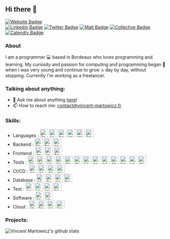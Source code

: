 ## Hi there 👋

<!--
**vmartowicz/vmartowicz** is a ✨ _special_ ✨ repository because its `README.md` (this file) appears on your GitHub profile.

Here are some ideas to get you started:

- 🔭 I’m currently working on ...
- 🌱 I’m currently learning ...
- 👯 I’m looking to collaborate on ...
- 🤔 I’m looking for help with ...
- 💬 Ask me about ...
- 📫 How to reach me: ...
- 😄 Pronouns: ...
- ⚡ Fun fact: ...
-->

[![Website Badge](https://img.shields.io/badge/My%20Portfolio-3b5998?style=flat-square&logo=google-chrome&logoColor=white)](https://www.vincent-martowicz.fr/portfolio)<br>
[![Linkedin Badge](https://img.shields.io/badge/-Vincent%20Martowicz-0e76a8?style=flat-square&logo=Linkedin&logoColor=white)](https://linkedin.com/in/vincentmartowicz/)
[![Twitter Badge](https://img.shields.io/badge/-@vmartowicz-00acee?style=flat-square&logo=Twitter&logoColor=white)](https://twitter.com/vmartowicz)
[![Malt Badge](https://img.shields.io/badge/-@vmartowicz-white?style=flat-square&logo=Malt&logoColor=red)](https://www.malt.fr/profile/vmartowicz)
[![Collective Badge](https://img.shields.io/badge/-@Vincent%20Martowicz-blue?style=flat-square&logo=Collective&logoColor=white)](https://me.collective.work/vincent-martowicz)<br>
[![Calendly Badge](https://img.shields.io/badge/-Calendly-white?style=flat-square&logo=Calendly&logoColor=blue)](https://calendly.com/vincent-martowicz/30min)
<br/>

### About

I am a programmer 💻 based in Bordeaux who loves programming and learning. My curiosity and passion for computing and programming began 🚀 when I was very young and continue to grow 🔝 day by day, without stopping.
Currently I'm working as a freelancer.

### Talking about anything:

- 💬 Ask me about anything [here](https://github.com/vmartowicz/vmartowicz/issues/)! 
- 📫 How to reach me: contact@vincent-martowicz.fr

### Skills:

- Languages :
  <code><img height="25" src="https://cdn.jsdelivr.net/gh/devicons/devicon@latest/icons/java/java-original.svg" alt="Java"></code>
  <code><img height="25" src="https://cdn.jsdelivr.net/gh/devicons/devicon@latest/icons/javascript/javascript-original.svg" alt="javascript"></code>
  <code><img height="25" src="https://cdn.jsdelivr.net/gh/devicons/devicon@latest/icons/typescript/typescript-original.svg" alt="typescript"></code>
  <code><img height="25" src="https://cdn.jsdelivr.net/gh/devicons/devicon@latest/icons/scala/scala-original.svg" alt="scala"></code>
  <code><img height="25" src="https://cdn.jsdelivr.net/gh/devicons/devicon@latest/icons/python/python-original.svg" alt="python"></code>
  <code><img height="25" src="https://cdn.jsdelivr.net/gh/devicons/devicon@latest/icons/kotlin/kotlin-original.svg" alt="kotlin"></code>
- Backend :
  <code><img height="25" src="https://cdn.jsdelivr.net/gh/devicons/devicon@latest/icons/spring/spring-original.svg" alt="Spring"></code>
  <code><img height="25" src="https://cdn.jsdelivr.net/gh/devicons/devicon@latest/icons/hibernate/hibernate-original.svg" alt="hibernate"></code>
  <code><img height="25" src="https://cdn.jsdelivr.net/gh/devicons/devicon@latest/icons/nodejs/nodejs-original.svg" alt="node"></code>
- Frontend :
  <code><img height="25" src="https://cdn.jsdelivr.net/gh/devicons/devicon@latest/icons/angular/angular-original.svg" alt="angular"></code>
  <code><img height="25" src="https://cdn.jsdelivr.net/gh/devicons/devicon@latest/icons/react/react-original.svg" alt="react"></code>
  <code><img height="25" src="https://cdn.jsdelivr.net/gh/devicons/devicon@latest/icons/bootstrap/bootstrap-original.svg" alt="bootstrap"></code>
- Tools :
  <code><img height="25" src="https://upload.wikimedia.org/wikipedia/commons/5/56/JHipster-logo.png" alt="JHipster"></code>
  <code><img height="25" src="https://cdn.jsdelivr.net/gh/devicons/devicon@latest/icons/npm/npm-original-wordmark.svg" alt="npm"></code>
  <code><img height="25" src="https://cdn.jsdelivr.net/gh/devicons/devicon@latest/icons/yarn/yarn-original.svg" alt="yarn"></code>
  <code><img height="25" src="https://cdn.jsdelivr.net/gh/devicons/devicon@latest/icons/git/git-original.svg" alt="git"></code>
  <code><img height="25" src="https://cdn.jsdelivr.net/gh/devicons/devicon@latest/icons/maven/maven-original.svg" alt="maven"></code>
  <code><img height="25" src="https://cdn.jsdelivr.net/gh/devicons/devicon@latest/icons/gradle/gradle-original.svg" alt="gradle"></code>
  <code><img height="25" src="https://cdn.jsdelivr.net/gh/devicons/devicon@latest/icons/jira/jira-original.svg" alt="jira"></code>
  <code><img height="25" src="https://cdn.jsdelivr.net/gh/devicons/devicon@latest/icons/confluence/confluence-original.svg" alt="confluence"></code>
  <code><img height="25" src="https://cdn.jsdelivr.net/gh/devicons/devicon@latest/icons/sonarqube/sonarqube-original.svg" alt="sonar"></code>
  <code><img height="25" src="https://cdn.jsdelivr.net/gh/devicons/devicon@latest/icons/grafana/grafana-original.svg" alt="grafana"></code>
  <code><img height="25" src="https://cdn.jsdelivr.net/gh/devicons/devicon@latest/icons/prometheus/prometheus-original.svg" alt="prometheus"></code>
  <code><img height="25" src="https://cdn.jsdelivr.net/gh/devicons/devicon@latest/icons/vault/vault-original.svg" alt="vault"></code>
  <code><img height="25" src="https://cdn.jsdelivr.net/gh/devicons/devicon@latest/icons/apachekafka/apachekafka-original.svg" alt="apachekafka"></code>
- CI/CD :
 <code><img height="25" src="https://cdn.jsdelivr.net/gh/devicons/devicon@latest/icons/jenkins/jenkins-original.svg" alt="jenkins"></code>
 <code><img height="25" src="https://cdn.jsdelivr.net/gh/devicons/devicon@latest/icons/github/github-original.svg" alt="github"></code>
 <code><img height="25" src="https://cdn.jsdelivr.net/gh/devicons/devicon@latest/icons/gitlab/gitlab-original.svg" alt="gitlab"></code>
 <code><img height="25" src="https://cdn.jsdelivr.net/gh/devicons/devicon@latest/icons/githubactions/githubactions-original.svg" alt="githubaction"></code> 
- Database : 
  <code><img height="25" src="https://cdn.jsdelivr.net/gh/devicons/devicon@latest/icons/elasticsearch/elasticsearch-original.svg" alt="elasticsearch"></code>
  <code><img height="25" src="https://cdn.jsdelivr.net/gh/devicons/devicon@latest/icons/mysql/mysql-original.svg" alt="mysql"></code>
  <code><img height="25" src="https://cdn.jsdelivr.net/gh/devicons/devicon@latest/icons/postgresql/postgresql-original.svg" alt="postgresql"></code>
  <code><img height="25" src="https://cdn.jsdelivr.net/gh/devicons/devicon@latest/icons/mongodb/mongodb-original.svg" alt="mongodb"></code>  
- Test :
  <code><img height="25" src="https://cdn.jsdelivr.net/gh/devicons/devicon@latest/icons/junit/junit-original.svg" alt="junit"></code>
  <code><img height="25" src="https://cdn.jsdelivr.net/gh/devicons/devicon@latest/icons/selenium/selenium-original.svg" alt="selenium"></code>
  <code><img height="25" src="https://cdn.jsdelivr.net/gh/devicons/devicon@latest/icons/cucumber/cucumber-plain.svg" alt="cucumber"></code>
  <code><img height="25" src="https://cdn.jsdelivr.net/gh/devicons/devicon@latest/icons/gatling/gatling-original.svg" alt="gatling"></code>
- Software :
  <code><img height="25" src="https://cdn.jsdelivr.net/gh/devicons/devicon@latest/icons/eclipse/eclipse-original.svg" alt="eclipse"></code>
  <code><img height="25" src="https://cdn.jsdelivr.net/gh/devicons/devicon@latest/icons/intellij/intellij-original.svg" alt="intellij"></code>
- Cloud :
  <code><img height="25" src="https://cdn.jsdelivr.net/gh/devicons/devicon@latest/icons/amazonwebservices/amazonwebservices-original-wordmark.svg" alt="amazonwebservices"></code>
  <code><img height="25" src="https://cdn.jsdelivr.net/gh/devicons/devicon@latest/icons/heroku/heroku-original.svg" alt="heroku"></code>
  <code><img height="25" src="https://cdn.jsdelivr.net/gh/devicons/devicon@latest/icons/azuredevops/azuredevops-original.svg" alt="azuredevops"></code>
  <code><img height="25" src="https://cdn.jsdelivr.net/gh/devicons/devicon@latest/icons/kubernetes/kubernetes-original.svg" alt="kubernetes"></code>

### Projects:

![Vincent Martowicz's github stats](https://github-readme-stats.vercel.app/api?username=vmartowicz&count_private=true&hide=contribs&theme=tokyonight)

